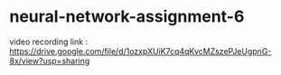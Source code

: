 # neural-network-assignment-6
 video recording link : https://drive.google.com/file/d/1ozxpXUiK7cq4qKvcMZszePJeUgpnG-8x/view?usp=sharing
 
